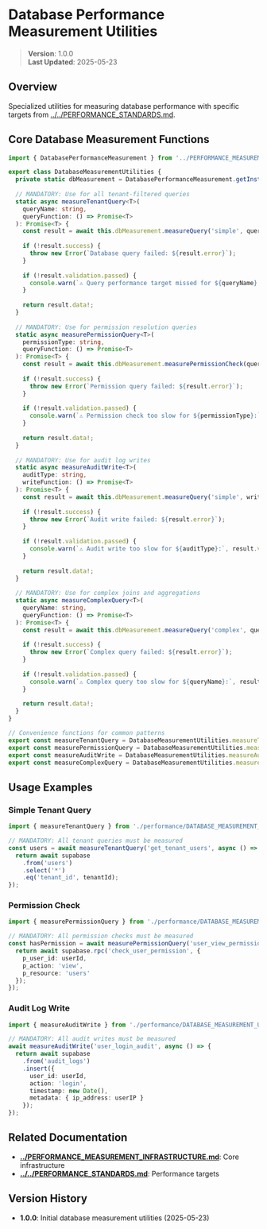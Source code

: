 
# Database Performance Measurement Utilities

> **Version**: 1.0.0  
> **Last Updated**: 2025-05-23

## Overview

Specialized utilities for measuring database performance with specific targets from [../../PERFORMANCE_STANDARDS.md](../../PERFORMANCE_STANDARDS.md).

## Core Database Measurement Functions

```typescript
import { DatabasePerformanceMeasurement } from '../PERFORMANCE_MEASUREMENT_INFRASTRUCTURE';

export class DatabaseMeasurementUtilities {
  private static dbMeasurement = DatabasePerformanceMeasurement.getInstance();
  
  // MANDATORY: Use for all tenant-filtered queries
  static async measureTenantQuery<T>(
    queryName: string,
    queryFunction: () => Promise<T>
  ): Promise<T> {
    const result = await this.dbMeasurement.measureQuery('simple', queryFunction);
    
    if (!result.success) {
      throw new Error(`Database query failed: ${result.error}`);
    }
    
    if (!result.validation.passed) {
      console.warn(`⚠️ Query performance target missed for ${queryName}:`, result.validation);
    }
    
    return result.data!;
  }
  
  // MANDATORY: Use for permission resolution queries
  static async measurePermissionQuery<T>(
    permissionType: string,
    queryFunction: () => Promise<T>
  ): Promise<T> {
    const result = await this.dbMeasurement.measurePermissionCheck(queryFunction);
    
    if (!result.success) {
      throw new Error(`Permission query failed: ${result.error}`);
    }
    
    if (!result.validation.passed) {
      console.warn(`⚠️ Permission check too slow for ${permissionType}:`, result.validation);
    }
    
    return result.data!;
  }
  
  // MANDATORY: Use for audit log writes
  static async measureAuditWrite<T>(
    auditType: string,
    writeFunction: () => Promise<T>
  ): Promise<T> {
    const result = await this.dbMeasurement.measureQuery('simple', writeFunction);
    
    if (!result.success) {
      throw new Error(`Audit write failed: ${result.error}`);
    }
    
    if (!result.validation.passed) {
      console.warn(`⚠️ Audit write too slow for ${auditType}:`, result.validation);
    }
    
    return result.data!;
  }
  
  // MANDATORY: Use for complex joins and aggregations
  static async measureComplexQuery<T>(
    queryName: string,
    queryFunction: () => Promise<T>
  ): Promise<T> {
    const result = await this.dbMeasurement.measureQuery('complex', queryFunction);
    
    if (!result.success) {
      throw new Error(`Complex query failed: ${result.error}`);
    }
    
    if (!result.validation.passed) {
      console.warn(`⚠️ Complex query too slow for ${queryName}:`, result.validation);
    }
    
    return result.data!;
  }
}

// Convenience functions for common patterns
export const measureTenantQuery = DatabaseMeasurementUtilities.measureTenantQuery;
export const measurePermissionQuery = DatabaseMeasurementUtilities.measurePermissionQuery;
export const measureAuditWrite = DatabaseMeasurementUtilities.measureAuditWrite;
export const measureComplexQuery = DatabaseMeasurementUtilities.measureComplexQuery;
```

## Usage Examples

### Simple Tenant Query
```typescript
import { measureTenantQuery } from './performance/DATABASE_MEASUREMENT_UTILITIES';

// MANDATORY: All tenant queries must be measured
const users = await measureTenantQuery('get_tenant_users', async () => {
  return await supabase
    .from('users')
    .select('*')
    .eq('tenant_id', tenantId);
});
```

### Permission Check
```typescript
import { measurePermissionQuery } from './performance/DATABASE_MEASUREMENT_UTILITIES';

// MANDATORY: All permission checks must be measured
const hasPermission = await measurePermissionQuery('user_view_permission', async () => {
  return await supabase.rpc('check_user_permission', {
    p_user_id: userId,
    p_action: 'view',
    p_resource: 'users'
  });
});
```

### Audit Log Write
```typescript
import { measureAuditWrite } from './performance/DATABASE_MEASUREMENT_UTILITIES';

// MANDATORY: All audit writes must be measured
await measureAuditWrite('user_login_audit', async () => {
  return await supabase
    .from('audit_logs')
    .insert({
      user_id: userId,
      action: 'login',
      timestamp: new Date(),
      metadata: { ip_address: userIP }
    });
});
```

## Related Documentation

- **[../PERFORMANCE_MEASUREMENT_INFRASTRUCTURE.md](../PERFORMANCE_MEASUREMENT_INFRASTRUCTURE.md)**: Core infrastructure
- **[../../PERFORMANCE_STANDARDS.md](../../PERFORMANCE_STANDARDS.md)**: Performance targets

## Version History

- **1.0.0**: Initial database measurement utilities (2025-05-23)
